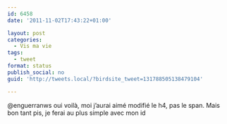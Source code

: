 ```yaml
---
id: 6458
date: '2011-11-02T17:43:22+01:00'

layout: post
categories:
  - Vis ma vie
tags:
  - tweet
format: status
publish_social: no
guid: 'http://tweets.local/?birdsite_tweet=131788505138479104'

---
```


@enguerranws oui voilà, moi j’aurai aimé modifié le h4, pas le span. Mais bon tant pis, je ferai au plus simple avec mon id